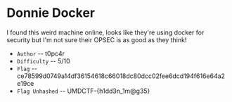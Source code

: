 # Donnie Docker

I found this weird machine online, looks like they're using docker for security but I'm not sure their OPSEC is as good as they think!

- `Author` -- t0pc4r
- `Difficulty` -- 5/10
- `Flag` -- ce78599d0749a14df36154618c66018dc80dcc02fee6dcd194f616e64a2e19ce
- `Flag Unhashed` -- UMDCTF-{h1dd3n_1m@g35}
